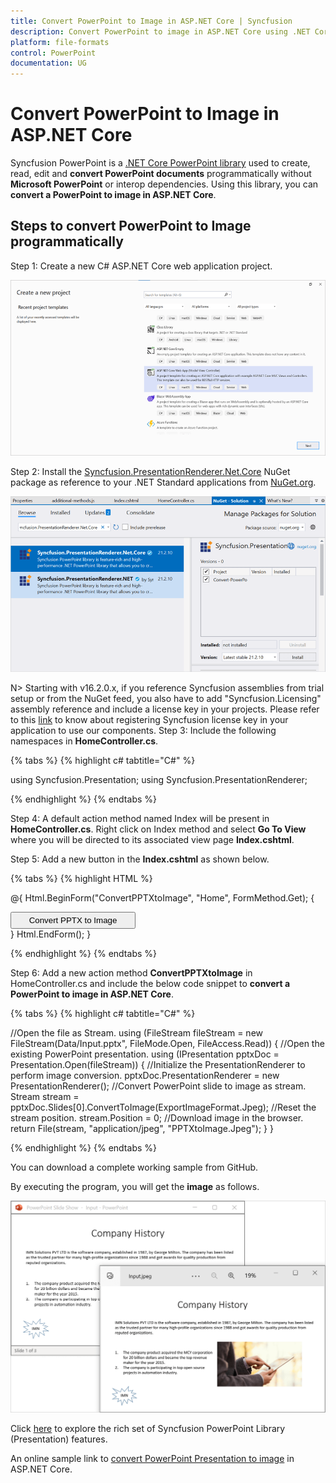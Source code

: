 ```yaml
---
title: Convert PowerPoint to Image in ASP.NET Core | Syncfusion
description: Convert PowerPoint to image in ASP.NET Core using .NET Core PowerPoint library (Presentation) without Microsoft PowerPoint or interop dependencies.
platform: file-formats
control: PowerPoint
documentation: UG
---
```


# Convert PowerPoint to Image in ASP.NET Core

Syncfusion PowerPoint is a [.NET Core PowerPoint library](https://www.syncfusion.com/document-processing/powerpoint-framework/net-core) used to create, read, edit and **convert PowerPoint documents** programmatically without **Microsoft PowerPoint** or interop dependencies. Using this library, you can **convert a PowerPoint to image in ASP.NET Core**.

## Steps to convert PowerPoint to Image programmatically

Step 1: Create a new C# ASP.NET Core web application project.

![Create ASP.NET Core Web project for PowerPoint file](Workingwith_Core/Create-Project-Open-and-Save.png)

Step 2: Install the [Syncfusion.PresentationRenderer.Net.Core](https://www.nuget.org/packages/Syncfusion.PresentationRenderer.Net.Core) NuGet package as reference to your .NET Standard applications from [NuGet.org](https://www.nuget.org/).

![Install Syncfusion.PresentationRenderer.Net.Core Nuget Package](Azure_Images/App_Service_Linux/Nuget_Package_PowerPoint_Presentation_to_PDF.png)

N> Starting with v16.2.0.x, if you reference Syncfusion assemblies from trial setup or from the NuGet feed, you also have to add "Syncfusion.Licensing" assembly reference and include a license key in your projects. Please refer to this [link](https://help.syncfusion.com/common/essential-studio/licensing/overview) to know about registering Syncfusion license key in your application to use our components.
Step 3: Include the following namespaces in **HomeController.cs**.

{% tabs %}
{% highlight c# tabtitle="C#" %}

using Syncfusion.Presentation;
using Syncfusion.PresentationRenderer;

{% endhighlight %}
{% endtabs %}

Step 4: A default action method named Index will be present in **HomeController.cs**. Right click on Index method and select **Go To View** where you will be directed to its associated view page **Index.cshtml**.

Step 5: Add a new button in the **Index.cshtml** as shown below.

{% tabs %}
{% highlight HTML %}

@{
    Html.BeginForm("ConvertPPTXtoImage", "Home", FormMethod.Get);
    {
        <div>
            <input type="submit" value="Convert PPTX to Image" style="width:200px;height:27px" />
        </div>
    }
    Html.EndForm();
}

{% endhighlight %}
{% endtabs %}

Step 6: Add a new action method **ConvertPPTXtoImage** in HomeController.cs and include the below code snippet to **convert a PowerPoint to image in ASP.NET Core**.

{% tabs %}
{% highlight c# tabtitle="C#" %}

//Open the file as Stream.
using (FileStream fileStream = new FileStream(Data/Input.pptx", FileMode.Open, FileAccess.Read))
{
    //Open the existing PowerPoint presentation.
    using (IPresentation pptxDoc = Presentation.Open(fileStream))
    {
        //Initialize the PresentationRenderer to perform image conversion.
        pptxDoc.PresentationRenderer = new PresentationRenderer();
        //Convert PowerPoint slide to image as stream.
        Stream stream = pptxDoc.Slides[0].ConvertToImage(ExportImageFormat.Jpeg);
        //Reset the stream position.
        stream.Position = 0;
        //Download image in the browser.
        return File(stream, "application/jpeg", "PPTXtoImage.Jpeg");
    }
}    

{% endhighlight %}
{% endtabs %}

You can download a complete working sample from GitHub.

By executing the program, you will get the **image** as follows.

![PowerPoint to Image in ASP.NET Core](PPTXtoPDF_images/Output_PowerPoint_Presentation_to-Image.png)

Click [here](https://www.syncfusion.com/document-processing/powerpoint-framework/net-core) to explore the rich set of Syncfusion PowerPoint Library (Presentation) features. 

An online sample link to [convert PowerPoint Presentation to image](https://ej2.syncfusion.com/aspnetcore/PowerPoint/PPTXToImage#/material3) in ASP.NET Core. 
